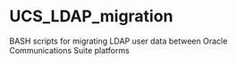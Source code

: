 # UCS_LDAP_migration
BASH scripts for migrating LDAP user data between Oracle Communications Suite platforms
